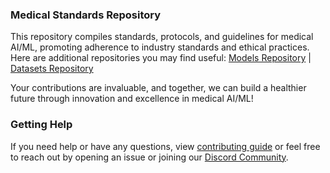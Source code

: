 ### Medical Standards Repository
This repository compiles standards, protocols, and guidelines for medical AI/ML, promoting adherence to industry standards and ethical practices. Here are additional repositories you may find useful: [Models Repository](https://github.com/GlobalHealthAI/ModelLibrary) | [Datasets Repository](https://github.com/GlobalHealthAI/DataHub)



Your contributions are invaluable, and together, we can build a healthier future through innovation and excellence in medical AI/ML!


### Getting Help
If you need help or have any questions, view [contributing guide](CONTRIBUTING.md) or feel free to reach out by opening an issue or joining our [Discord Community](https://discord.gg/KXG8V5ZSpy).
